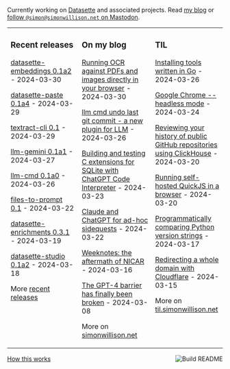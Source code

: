 Currently working on [Datasette](https://datasette.io/) and associated projects. Read [my blog](https://simonwillison.net/) or <a href="https://fedi.simonwillison.net/@simon">follow `@simon@simonwillison.net` on Mastodon</a>.

<table><tr><td valign="top" width="33%">

### Recent releases
<!-- recent_releases starts -->
[datasette-embeddings 0.1a2](https://github.com/datasette/datasette-embeddings/releases/tag/0.1a2) - 2024-03-30

[datasette-paste 0.1a4](https://github.com/datasette/datasette-paste/releases/tag/0.1a4) - 2024-03-29

[textract-cli 0.1](https://github.com/simonw/textract-cli/releases/tag/0.1) - 2024-03-29

[llm-gemini 0.1a1](https://github.com/simonw/llm-gemini/releases/tag/0.1a1) - 2024-03-27

[llm-cmd 0.1a0](https://github.com/simonw/llm-cmd/releases/tag/0.1a0) - 2024-03-26

[files-to-prompt 0.1](https://github.com/simonw/files-to-prompt/releases/tag/0.1) - 2024-03-22

[datasette-enrichments 0.3.1](https://github.com/datasette/datasette-enrichments/releases/tag/0.3.1) - 2024-03-19

[datasette-studio 0.1a2](https://github.com/datasette/datasette-studio/releases/tag/0.1a2) - 2024-03-18
<!-- recent_releases ends -->
More [recent releases](https://github.com/simonw/simonw/blob/main/releases.md)
</td><td valign="top" width="34%">

### On my blog
<!-- blog starts -->
[Running OCR against PDFs and images directly in your browser](https://simonwillison.net/2024/Mar/30/ocr-pdfs-images/) - 2024-03-30

[llm cmd undo last git commit - a new plugin for LLM](https://simonwillison.net/2024/Mar/26/llm-cmd/) - 2024-03-26

[Building and testing C extensions for SQLite with ChatGPT Code Interpreter](https://simonwillison.net/2024/Mar/23/building-c-extensions-for-sqlite-with-chatgpt-code-interpreter/) - 2024-03-23

[Claude and ChatGPT for ad-hoc sidequests](https://simonwillison.net/2024/Mar/22/claude-and-chatgpt-case-study/) - 2024-03-22

[Weeknotes: the aftermath of NICAR](https://simonwillison.net/2024/Mar/16/weeknotes-the-aftermath-of-nicar/) - 2024-03-16

[The GPT-4 barrier has finally been broken](https://simonwillison.net/2024/Mar/8/gpt-4-barrier/) - 2024-03-08
<!-- blog ends -->
More on [simonwillison.net](https://simonwillison.net/)
</td><td valign="top" width="33%">

### TIL
<!-- tils starts -->
[Installing tools written in Go](https://til.simonwillison.net/go/installing-tools) - 2024-03-26

[Google Chrome --headless mode](https://til.simonwillison.net/chrome/headless) - 2024-03-24

[Reviewing your history of public GitHub repositories using ClickHouse](https://til.simonwillison.net/clickhouse/github-public-history) - 2024-03-20

[Running self-hosted QuickJS in a browser](https://til.simonwillison.net/npm/self-hosted-quickjs) - 2024-03-20

[Programmatically comparing Python version strings](https://til.simonwillison.net/python/comparing-version-numbers) - 2024-03-17

[Redirecting a whole domain with Cloudflare](https://til.simonwillison.net/cloudflare/redirect-whole-domain) - 2024-03-15
<!-- tils ends -->
More on [til.simonwillison.net](https://til.simonwillison.net/)
</td></tr></table>

<a href="https://github.com/simonw/simonw/actions"><img src="https://github.com/simonw/simonw/workflows/Build%20README/badge.svg" align="right" alt="Build README"></a> <a href="https://simonwillison.net/2020/Jul/10/self-updating-profile-readme/">How this works</a>
